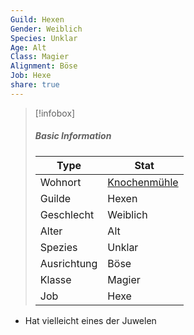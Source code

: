 ```yaml
---
Guild: Hexen
Gender: Weiblich
Species: Unklar
Age: Alt
Class: Magier
Alignment: Böse
Job: Hexe
share: true
---
```


>[!infobox]
>##### Basic Information
>Type | Stat |
>----  | ----  |
> Wohnort | [Knochenmühle](Knochenm%C3%BChle.md) |
> Guilde | Hexen |
> Geschlecht | Weiblich |
> Alter | Alt |
> Spezies | Unklar |
> Ausrichtung | Böse |
> Klasse | Magier |
> Job | Hexe |

- Hat vielleicht eines der Juwelen
